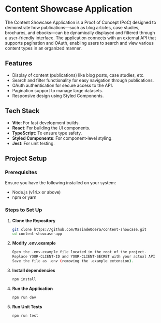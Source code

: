 # Content Showcase Application

The Content Showcase Application is a Proof of Concept (PoC) designed to demonstrate how publications—such as blog articles, case studies, brochures, and ebooks—can be dynamically displayed and filtered through a user-friendly interface. The application connects with an external API that supports pagination and OAuth, enabling users to search and view various content types in an organized manner.

## Features
- Display of content (publications) like blog posts, case studies, etc.
- Search and filter functionality for easy navigation through publications.
- OAuth authentication for secure access to the API.
- Pagination support to manage large datasets.
- Responsive design using Styled Components.

## Tech Stack
- **Vite**: For fast development builds.
- **React**: For building the UI components.
- **TypeScript**: To ensure type safety.
- **Styled Components**: For component-level styling.
- **Jest**: For unit testing.

## Project Setup

### Prerequisites
Ensure you have the following installed on your system:
- Node.js (v14.x or above)
- npm or yarn

### Steps to Set Up

1. **Clone the Repository**
   ```bash
   git clone https://github.com/MasindeOdera/content-showcase.git
   cd content-showcase-app

2. **Modify .env.example**
   ```bash
   Open the .env.example file located in the root of the project.
   Replace YOUR-CLIENT-ID and YOUR-CLIENT-SECRET with your actual API credentials.
   Save the file as .env (removing the .example extension).


3. **Install dependencies**
   ```bash
   npm install

4. **Run the Application**
   ```bash
   npm run dev

5. **Run Unit Tests**
   ```bash
   npm run test

